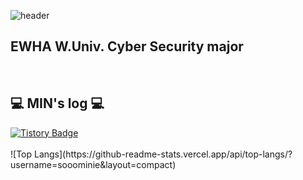 ![header](https://capsule-render.vercel.app/api?type=cylinder&color=F8E0E6&height=150&section=header&text=MIN's%20GitHub&fontSize=90)


## EWHA W.Univ. Cyber Security major
<br>


## 💻 MIN's log 💻

<div style="display:flex; flex-direction:row; align-items:center;">
    <a href="https://minsoom48.tistory.com" target="_blank" rel="noopener noreferrer">
        <img src="https://img.shields.io/badge/Tistory-000000?style=for-the-badge&logo=Tistory&logoColor=white" alt="Tistory Badge"> 
    </a>
 
</div>

<br>
![Top Langs](https://github-readme-stats.vercel.app/api/top-langs/?username=sooominie&layout=compact)


